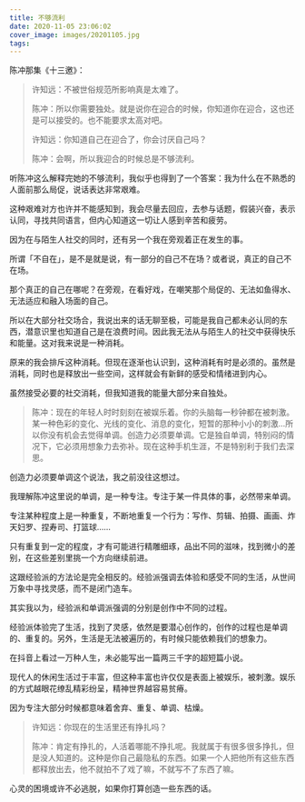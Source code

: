 ```yaml
---
title: 不够流利
date: 2020-11-05 23:06:02
cover_image: images/20201105.jpg
tags:
---
```

陈冲那集《十三邀》：

> 许知远：不被世俗规范所影响真是太难了。
> 
> 陈冲：所以你需要独处。就是说你在迎合的时候，你知道你在迎合，这也还是可以接受的。也不能要求太高对吧。
> 
> 许知远：你知道自己在迎合了，你会讨厌自己吗？
> 
> 陈冲：会啊，所以我迎合的时候总是不够流利。

听陈冲这么解释完她的不够流利，我似乎也得到了一个答案：我为什么在不熟悉的人面前那么局促，说话表达非常艰难。

这种艰难对方也许并不能感知到，我会尽量去回应，去参与话题，假装兴奋，表示认同，寻找共同语言，但内心知道这一切让人感到辛苦和疲劳。

因为在与陌生人社交的同时，还有另一个我在旁观着正在发生的事。

所谓「不自在」，是不是就是说，有一部分的自己不在场？或者说，真正的自己不在场。

那个真正的自己在哪呢？在旁观，在看好戏，在嘲笑那个局促的、无法如鱼得水、无法适应和融入场面的自己。

所以在大部分社交场合，我说出来的话无聊至极，可能是我自己都未必认同的东西，潜意识里也知道自己是在浪费时间。因此我无法从与陌生人的社交中获得快乐和能量。这对我来说是一种消耗。

原来的我会排斥这种消耗。但现在逐渐也认识到，这种消耗有时是必须的。虽然是消耗，同时也是释放出一些空间，这样就会有新鲜的感受和情绪进到内心。

虽然接受必要的社交消耗，但我知道我的能量大部分来自独处。


> 陈冲：现在的年轻人时时刻刻在被娱乐着。你的头脑每一秒钟都在被刺激。某一种色彩的变化、光线的变化、消息的变化，短暂的那种小小的刺激…所以你没有机会去觉得单调。创造力必须要单调。它是独自单调，特别闷的情况下，它必须用想象力去弥补。现在这种手机生涯，不是特别利于我们去深思。

创造力必须要单调这个说法，我之前没往这想过。

我理解陈冲这里说的单调，是一种专注。专注于某一件具体的事，必然带来单调。

专注某种程度上是一种重复，不断地重复一个行为：写作、剪辑、拍摄、画画、炸天妇罗、捏寿司、打篮球……

只有重复到一定的程度，才有可能进行精雕细琢，品出不同的滋味，找到微小的差别，在这些差别里挑一个方向继续前进。

这跟经验派的方法论是完全相反的。经验派强调去体验和感受不同的生活，从世间万象中寻找灵感，而不是闭门造车。

其实我以为，经验派和单调派强调的分别是创作中不同的过程。

经验派体验完了生活，找到了灵感，依然是要潜心创作的，创作的过程也是单调的、重复的。另外，生活是无法被遍历的，有时候只能依赖我们的想象力。

在抖音上看过一万种人生，未必能写出一篇两三千字的超短篇小说。

现代人的休闲生活过于丰富，但这种丰富也许仅仅是表面上被娱乐，被刺激。娱乐的方式越眼花缭乱精彩纷呈，精神世界越容易贫瘠。

因为专注大部分时候都意味着舍弃、重复、单调、枯燥。

> 许知远：你现在的生活里还有挣扎吗？
> 
> 陈冲：肯定有挣扎的，人活着哪能不挣扎呢。我就属于有很多很多挣扎，但是没人知道的。这种是你自己最隐私的东西。如果一个人把他所有这些东西都释放出去，他不就拍不了戏了嘛，不就写不了东西了嘛。

心灵的困境或许不必逃脱，如果你打算创造一些东西的话。